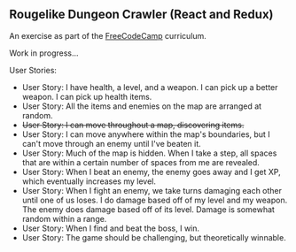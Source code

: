 ## Rougelike Dungeon Crawler (React and Redux)

An exercise as part of the [FreeCodeCamp](http://freecodecamp.com) curriculum.

Work in progress...

User Stories:
- User Story: I have health, a level, and a weapon. I can pick up a better weapon. I can pick up health items.
- User Story: All the items and enemies on the map are arranged at random.
- ~~User Story: I can move throughout a map, discovering items.~~
- User Story: I can move anywhere within the map's boundaries, but I can't move through an enemy until I've beaten it.
- User Story: Much of the map is hidden. When I take a step, all spaces that are within a certain number of spaces from me are revealed.
- User Story: When I beat an enemy, the enemy goes away and I get XP, which eventually increases my level.
- User Story: When I fight an enemy, we take turns damaging each other until one of us loses. I do damage based off of my level and my weapon. The enemy does damage based off of its level. Damage is somewhat random within a range.
- User Story: When I find and beat the boss, I win.
- User Story: The game should be challenging, but theoretically winnable.
